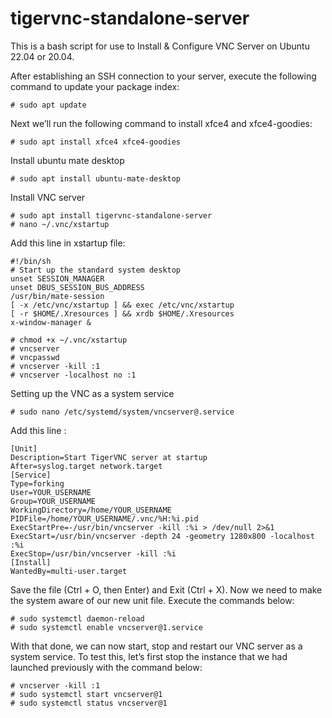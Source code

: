 # tigervnc-standalone-server

This is a bash script for use to Install & Configure VNC Server on Ubuntu 22.04 or 20.04.

After establishing an SSH connection to your server, execute the following command to update your package index:
```
# sudo apt update
```

Next we’ll run the following command to install xfce4 and xfce4-goodies:
```
# sudo apt install xfce4 xfce4-goodies
```

Install ubuntu mate desktop
```
# sudo apt install ubuntu-mate-desktop
```

Install VNC server
```
# sudo apt install tigervnc-standalone-server
# nano ~/.vnc/xstartup
```
Add this line in xstartup file:
```
#!/bin/sh
# Start up the standard system desktop
unset SESSION_MANAGER
unset DBUS_SESSION_BUS_ADDRESS
/usr/bin/mate-session
[ -x /etc/vnc/xstartup ] && exec /etc/vnc/xstartup
[ -r $HOME/.Xresources ] && xrdb $HOME/.Xresources
x-window-manager &

```
```
# chmod +x ~/.vnc/xstartup
# vncserver
# vncpasswd
# vncserver -kill :1
# vncserver -localhost no :1
```
Setting up the VNC as a system service
```
# sudo nano /etc/systemd/system/vncserver@.service
```
Add this line :
```
[Unit]
Description=Start TigerVNC server at startup
After=syslog.target network.target
[Service]
Type=forking
User=YOUR_USERNAME
Group=YOUR_USERNAME
WorkingDirectory=/home/YOUR_USERNAME
PIDFile=/home/YOUR_USERNAME/.vnc/%H:%i.pid
ExecStartPre=-/usr/bin/vncserver -kill :%i > /dev/null 2>&1
ExecStart=/usr/bin/vncserver -depth 24 -geometry 1280x800 -localhost :%i
ExecStop=/usr/bin/vncserver -kill :%i
[Install]
WantedBy=multi-user.target
```
Save the file (Ctrl + O, then Enter) and Exit (Ctrl + X).
Now we need to make the system aware of our new unit file. Execute the commands below:
```
# sudo systemctl daemon-reload
# sudo systemctl enable vncserver@1.service
```
With that done, we can now start, stop and restart our VNC server as a system service. To test this, let’s first stop the instance that we had launched previously with the command below:
```
# vncserver -kill :1
# sudo systemctl start vncserver@1
# sudo systemctl status vncserver@1
```
